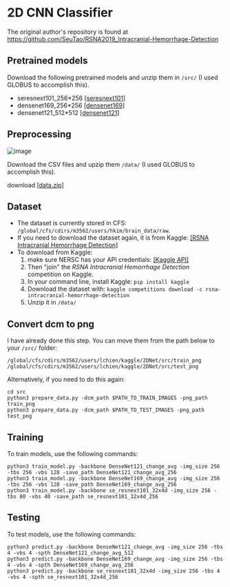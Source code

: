 # 2D CNN Classifier
The original author's repository is found at https://github.com/SeuTao/RSNA2019_Intracranial-Hemorrhage-Detection

## Pretrained models
Download the following pretrained models and unzip them in `/src/` (I used GLOBUS to accomplish this).
- seresnext101_256*256 [\[seresnext101\]](https://drive.google.com/open?id=18Py5eW1E4hSbTT6658IAjQjJGS28grdx)
- densenet169_256*256 [\[densenet169\]](https://drive.google.com/open?id=1vCsX12pMZxBmuGGNVnjFFiZ-5u5vD-h6)
- densenet121_512*512 [\[densenet121\]](https://drive.google.com/open?id=1o0ok-6I2hY1ygSWdZOKmSD84FsEpgDaa)

## Preprocessing
![image](https://github.com/SeuTao/RSNA2019_1st_place_solution/blob/master/docs/preprocessing.png)

Download the CSV files and upzip them `/data/` (I used GLOBUS to accomplish this).

download [\[data.zip\]](https://drive.google.com/open?id=1buISR_b3HQDU4KeNc_DmvKTYJ1gvj5-3)

## Dataset
- The dataset is currently stored in CFS: `/global/cfs/cdirs/m3562/users/hkim/brain_data/raw`. 
- If you need to download the dataset again, it is from Kaggle: [\[RSNA Intracranial Hemorrhage Detection\]](https://drive.google.com/open?id=18Py5eW1E4hSbTT6658IAjQjJGS28grdx) 
- To download from Kaggle:
    1. make sure NERSC has your API credentials: [\[Kaggle API\]](https://github.com/Kaggle/kaggle-api)
    2. Then "join" the _RSNA Intracranial Hemorrhage Detection_ competition on Kaggle.
    3. In your command line, install Kaggle: `pip install kaggle`
    4. Download the dataset with: `kaggle competitions download -c rsna-intracranial-hemorrhage-detection`
    5. Unzip it in `/data/`

## Convert dcm to png
I have already done this step. You can move them from the path below to your `/src/` folder: 
```
/global/cfs/cdirs/m3562/users/lchien/kaggle/2DNet/src/train_png
/global/cfs/cdirs/m3562/users/lchien/kaggle/2DNet/src/test_png
```
Alternatively, if you need to do this again:
```
cd src
python3 prepare_data.py -dcm_path $PATH_TO_TRAIN_IMAGES -png_path train_png
python3 prepare_data.py -dcm_path $PATH_TO_TEST_IMAGES -png_path test_png
```

## Training
To train models, use the following commands:
```
python3 train_model.py -backbone DenseNet121_change_avg -img_size 256 -tbs 256 -vbs 128 -save_path DenseNet121_change_avg_256
python3 train_model.py -backbone DenseNet169_change_avg -img_size 256 -tbs 256 -vbs 128 -save_path DenseNet169_change_avg_256
python3 train_model.py -backbone se_resnext101_32x4d -img_size 256 -tbs 80 -vbs 40 -save_path se_resnext101_32x4d_256
```

## Testing
To test models, use the following commands:
```
python3 predict.py -backbone DenseNet121_change_avg -img_size 256 -tbs 4 -vbs 4 -spth DenseNet121_change_avg_512
python3 predict.py -backbone DenseNet169_change_avg -img_size 256 -tbs 4 -vbs 4 -spth DenseNet169_change_avg_256
python3 predict.py -backbone se_resnext101_32x4d -img_size 256 -tbs 4 -vbs 4 -spth se_resnext101_32x4d_256
```
